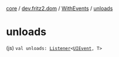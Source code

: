 [core](../../index.md) / [dev.fritz2.dom](../index.md) / [WithEvents](index.md) / [unloads](./unloads.md)

# unloads

(js) `val unloads: `[`Listener`](../-listener/index.md)`<`[`UIEvent`](https://kotlinlang.org/api/latest/jvm/stdlib/org.w3c.dom.events/-u-i-event/index.html)`, T>`